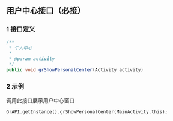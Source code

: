## 用户中心接口（必接）

### 1 接口定义

```java
/**
 * 个人中心
 *
 * @param activity
 */
public void grShowPersonalCenter(Activity activity)
```

### 2 示例

调用此接口展示用户中心窗口

```
GrAPI.getInstance().grShowPersonalCenter(MainActivity.this);
```
